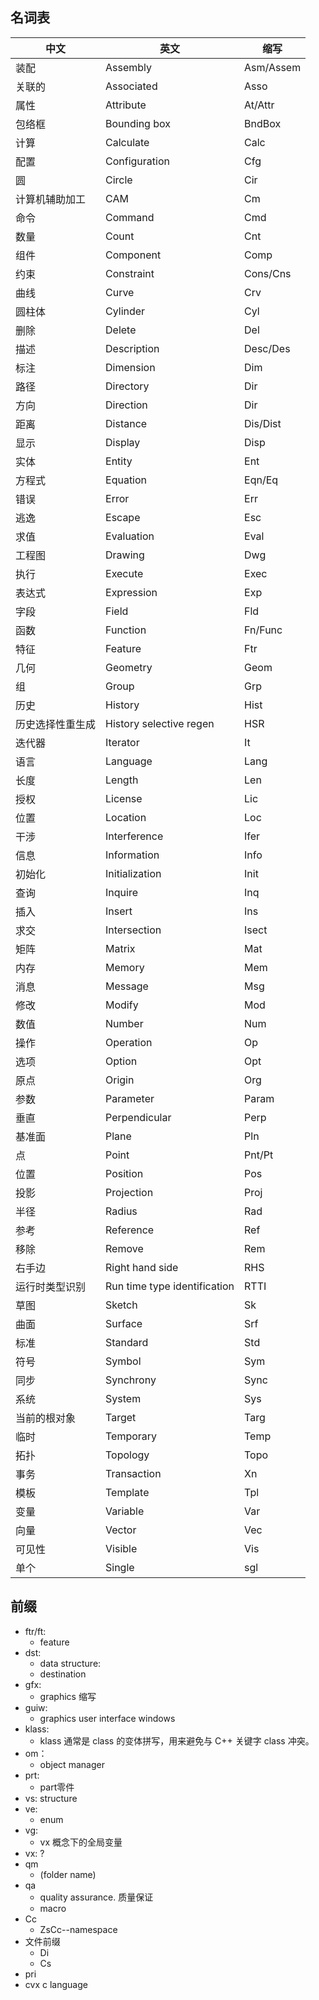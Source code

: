 ## 名词表

| 中文             | 英文                         | 缩写      |
| ---------------- | ---------------------------- | --------- |
| 装配             | Assembly                     | Asm/Assem |
| 关联的           | Associated                   | Asso      |
| 属性             | Attribute                    | At/Attr   |
| 包络框           | Bounding box                 | BndBox    |
| 计算             | Calculate                    | Calc      |
| 配置             | Configuration                | Cfg       |
| 圆               | Circle                       | Cir       |
| 计算机辅助加工   | CAM                          | Cm        |
| 命令             | Command                      | Cmd       |
| 数量             | Count                        | Cnt       |
| 组件             | Component                    | Comp      |
| 约束             | Constraint                   | Cons/Cns  |
| 曲线             | Curve                        | Crv       |
| 圆柱体           | Cylinder                     | Cyl       |
| 删除             | Delete                       | Del       |
| 描述             | Description                  | Desc/Des  |
| 标注             | Dimension                    | Dim       |
| 路径             | Directory                    | Dir       |
| 方向             | Direction                    | Dir       |
| 距离             | Distance                     | Dis/Dist  |
| 显示             | Display                      | Disp      |
| 实体             | Entity                       | Ent       |
| 方程式           | Equation                     | Eqn/Eq    |
| 错误             | Error                        | Err       |
| 逃逸             | Escape                       | Esc       |
| 求值             | Evaluation                   | Eval      |
| 工程图           | Drawing                      | Dwg       |
| 执行             | Execute                      | Exec      |
| 表达式           | Expression                   | Exp       |
| 字段             | Field                        | Fld       |
| 函数             | Function                     | Fn/Func   |
| 特征             | Feature                      | Ftr       |
| 几何             | Geometry                     | Geom      |
| 组               | Group                        | Grp       |
| 历史             | History                      | Hist      |
| 历史选择性重生成 | History selective regen      | HSR       |
| 迭代器           | Iterator                     | It        |
| 语言             | Language                     | Lang      |
| 长度             | Length                       | Len       |
| 授权             | License                      | Lic       |
| 位置             | Location                     | Loc       |
| 干涉             | Interference                 | Ifer      |
| 信息             | Information                  | Info      |
| 初始化           | Initialization               | Init      |
| 查询             | Inquire                      | Inq       |
| 插入             | Insert                       | Ins       |
| 求交             | Intersection                 | Isect     |
| 矩阵             | Matrix                       | Mat       |
| 内存             | Memory                       | Mem       |
| 消息             | Message                      | Msg       |
| 修改             | Modify                       | Mod       |
| 数值             | Number                       | Num       |
| 操作             | Operation                    | Op        |
| 选项             | Option                       | Opt       |
| 原点             | Origin                       | Org       |
| 参数             | Parameter                    | Param     |
| 垂直             | Perpendicular                | Perp      |
| 基准面           | Plane                        | Pln       |
| 点               | Point                        | Pnt/Pt    |
| 位置             | Position                     | Pos       |
| 投影             | Projection                   | Proj      |
| 半径             | Radius                       | Rad       |
| 参考             | Reference                    | Ref       |
| 移除             | Remove                       | Rem       |
| 右手边           | Right hand side              | RHS       |
| 运行时类型识别   | Run time type identification | RTTI      |
| 草图             | Sketch                       | Sk        |
| 曲面             | Surface                      | Srf       |
| 标准             | Standard                     | Std       |
| 符号             | Symbol                       | Sym       |
| 同步             | Synchrony                    | Sync      |
| 系统             | System                       | Sys       |
| 当前的根对象     | Target                       | Targ      |
| 临时             | Temporary                    | Temp      |
| 拓扑             | Topology                     | Topo      |
| 事务             | Transaction                  | Xn        |
| 模板             | Template                     | Tpl       |
| 变量             | Variable                     | Var       |
| 向量             | Vector                       | Vec       |
| 可见性           | Visible                      | Vis       |
| 单个             | Single                       | sgl       |

## 前缀

- ftr/ft:
  - feature
- dst:
  - data structure:
  - destination
- gfx:
  - graphics 缩写
- guiw:
  - graphics user interface windows
- klass:
  - klass 通常是 class 的变体拼写，用来避免与 C++ 关键字 class 冲突。
- om：
  - object manager
- prt:
  - part零件
- vs: 
  structure
- ve: 
  - enum
- vg:
  - vx 概念下的全局变量
- vx: 
  ?
- qm
  - (folder name)
- qa
  - quality assurance. 质量保证
  - macro
- Cc
  - ZsCc--namespace
- 文件前缀
  - Di
  - Cs
- pri
- cvx
  c language 